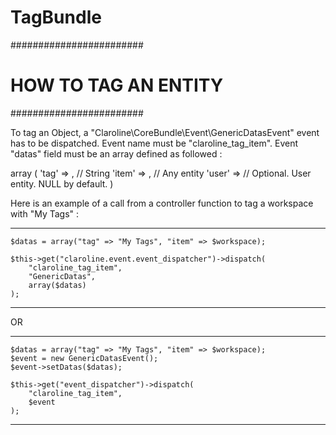 # TagBundle


########################
# HOW TO TAG AN ENTITY #
########################

To tag an Object, a "Claroline\CoreBundle\Event\GenericDatasEvent" event has to be dispatched.
Event name must be "claroline_tag_item".
Event "datas" field must be an array defined as followed :

array (
    'tag' => <Name of the tag>,                 // String
    'item' => <Object that has to be tagged>,   // Any entity
    'user' => <Owner of the tag>                // Optional. User entity. NULL by default.
)

Here is an example of a call from a controller function to tag a workspace with "My Tags" :

*****************************************************************
    $datas = array("tag" => "My Tags", "item" => $workspace);

    $this->get("claroline.event.event_dispatcher")->dispatch(
        "claroline_tag_item",
        "GenericDatas",
        array($datas)
    );
*****************************************************************

OR

*****************************************************************
    $datas = array("tag" => "My Tags", "item" => $workspace);
    $event = new GenericDatasEvent();
    $event->setDatas($datas);

    $this->get("event_dispatcher")->dispatch(
        "claroline_tag_item",
        $event
    );
*****************************************************************
